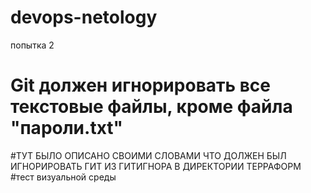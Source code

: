 # devops-netology
попытка 2

# Git должен игнорировать все текстовые файлы, кроме файла "пароли.txt" 
 
 #ТУТ БЫЛО ОПИСАНО СВОИМИ СЛОВАМИ ЧТО ДОЛЖЕН БЫЛ ИГНОРИРОВАТЬ ГИТ ИЗ ГИТИГНОРА В ДИРЕКТОРИИ ТЕРРАФОРМ 
 #тест визуальной среды
